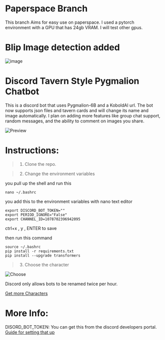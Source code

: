 # Paperspace Branch
This branch Aims for easy use on paperspace. I used a pytorch environment with a GPU that has 24gb VRAM. I will test other gpus.

# Blip Image detection added
![image](https://i.imgur.com/VPzquLol.png)

# Discord Tavern Style Pygmalion Chatbot
This is a discord bot that uses Pygmalion-6B and a KoboldAI url. The bot now supports json files and tavern cards and will change its name and image automatically. I plan on adding more features like group chat support, random messages, and the ability to comment on images you share.

![Preview](https://i.imgur.com/XcIDQ3V.png)


# Instructions: 
>1. Clone the repo.

>2. Change the environment variables 

you pull up the shell and run this
```shell
nano ~/.bashrc
```
you add this to the environment variables
with nano text editor
```
export DISCORD_BOT_TOKEN=""
export PERIOD_IGNORE="False"
export CHANNEL_ID=1078702396942095
```
ctrl+x , y , ENTER to save

then run this command
```shell
source ~/.bashrc
pip install -r requirements.txt
pip install --upgrade transformers
```

>3. Choose the character

![Choose](https://i.imgur.com/qY6ZpB8.png)

Discord only allows bots to be renamed twice per hour.

[Get more Characters](https://booru.plus/+pygmalion)
# More Info: 

DISORD_BOT_TOKEN: You can get this from the discord developers portal. [Guide for setting that up](https://rentry.org/discordbotguide)


